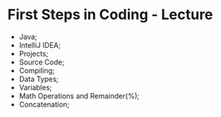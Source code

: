 # First Steps in Coding - Lecture

* Java;
* IntelliJ IDEA;
* Projects;
* Source Code;
* Compiling;
* Data Types;
* Variables;
* Math Operations and Remainder(%);
* Concatenation;

